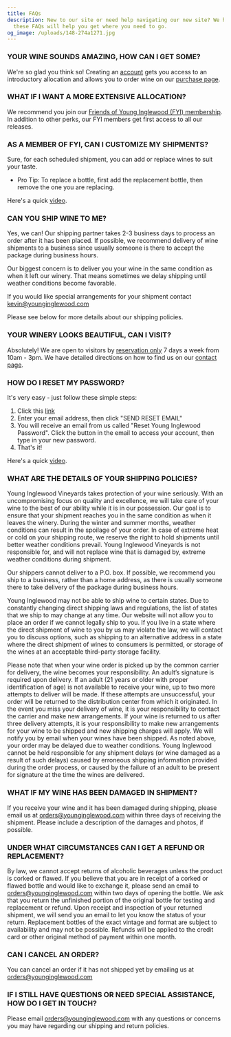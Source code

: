 ```yaml
---
title: FAQs
description: New to our site or need help navigating our new site? We hope that
  these FAQs will help you get where you need to go.
og_image: /uploads/148-274a1271.jpg
---
```

### YOUR WINE SOUNDS AMAZING, HOW CAN I GET SOME?

We're so glad you think so! Creating an [](/profile/create-account)[account](/profile/create-account) gets you access to an introductory allocation and allows you to order wine on our [purchase page](/collection/all).                

### WHAT IF I WANT A MORE EXTENSIVE ALLOCATION?

We recommend you join our [Friends of Young Inglewood (FYI) membership](/membership). In addition to other perks, our FYI members get first access to all our releases.

### AS A MEMBER OF FYI, CAN I CUSTOMIZE MY SHIPMENTS?

Sure, for each scheduled shipment, you can add or replace wines to suit your taste.

* P﻿ro Tip: To replace a bottle, first add the replacement bottle, then remove the one you are replacing.

 Here's a quick [video](https://youtu.be/VOzUYARZhC4).

### CAN YOU SHIP WINE TO ME?

Yes, we can! Our shipping partner takes 2-3 business days to process an order after it has been placed. If possible, we recommend delivery of wine shipments to a business since usually someone is there to accept the package during business hours.

Our biggest concern is to deliver you your wine in the same condition as when it left our winery. That means sometimes we delay shipping until weather conditions become favorable.

If you would like special arrangements for your shipment contact [kevin@younginglewood.com](mailto:kevin@younginglewood.com)

Please see below for more details about our shipping policies.

### YOUR WINERY LOOKS BEAUTIFUL, CAN I VISIT?

Absolutely! We are open to visitors by [reservation only](https://www.exploretock.com/younginglewood) 7 days a week from 10am - 3pm.
We have detailed directions on how to find us on our [contact page](/contact).

### HOW DO I RESET MY PASSWORD?

It's very easy - just follow these simple steps:

1. Click this [link](/profile/forgot-password)
2. Enter your email address, then click "SEND RESET EMAIL"
3. You will receive an email from us called "Reset Young Inglewood Password". Click the button in the email to access your account, then type in your new password.
4. That's it! 

Here's a quick [video](https://youtu.be/Wro6zD4DOKM).

### WHAT ARE THE DETAILS OF YOUR SHIPPING POLICIES?


Young Inglewood Vineyards takes protection of your wine seriously. With an uncompromising focus on quality and excellence, we will take care of your wine to the best of our ability while it is in our possession. Our goal is to ensure that your shipment reaches you in the same condition as when it leaves the winery. During the winter and summer months, weather conditions can result in the spoilage of your order. In case of extreme heat or cold on your shipping route, we reserve the right to hold shipments until better weather conditions prevail. Young Inglewood Vineyards is not responsible for, and will not replace wine that is damaged by, extreme weather conditions during shipment.


Our shippers cannot deliver to a P.O. box. If possible, we recommend you ship to a business, rather than a home address, as there is usually someone there to take delivery of the package during business hours.


Young Inglewood may not be able to ship wine to certain states. Due to constantly changing direct shipping laws and regulations, the list of states that we ship to may change at any time. Our website will not allow you to place an order if we cannot legally ship to you. If you live in a state where the direct shipment of wine to you by us may violate the law, we will contact you to discuss options, such as shipping to an alternative address in a state where the direct shipment of wines to consumers is permitted, or storage of the wines at an acceptable third-party storage facility.


Please note that when your wine order is picked up by the common carrier for delivery, the wine becomes your responsibility.  An adult’s signature is required upon delivery. If an adult (21 years or older with proper identification of age) is not available to receive your wine, up to two more attempts to deliver will be made. If these attempts are unsuccessful, your order will be returned to the distribution center from which it originated. In the event you miss your delivery of wine, it is your responsibility to contact the carrier and make new arrangements. If your wine is returned to us after three delivery attempts, it is your responsibility to make new arrangements for your wine to be shipped and new shipping charges will apply.
We will notify you by email when your wines have been shipped. As noted above, your order may be delayed due to weather conditions. Young Inglewood cannot be held responsible for any shipment delays (or wine damaged as a result of such delays) caused by erroneous shipping information provided during the order process, or caused by the failure of an adult to be present for signature at the time the wines are delivered.


### WHAT IF MY WINE HAS BEEN DAMAGED IN SHIPMENT?
If you receive your wine and it has been damaged during shipping, please email us at [orders@younginglewood.com](mailto:orders@younginglewood.com)
 within three days of receiving the shipment. Please include a description of the damages and photos, if possible. 

### UNDER WHAT CIRCUMSTANCES CAN I GET A REFUND OR REPLACEMENT?
By law, we cannot accept returns of alcoholic beverages unless the product is corked or flawed. If you believe that you are in receipt of a corked or flawed bottle and would like to exchange it, please send an email to [orders@younginglewood.com](mailto:orders@younginglewood.com) within two days of opening the bottle. We ask that you return the unfinished portion of the original bottle for testing and replacement or refund. 
Upon receipt and inspection of your returned shipment, we will send you an email to let you know the status of your return. Replacement bottles of the exact vintage and format are subject to availability and may not be possible. Refunds will be applied to the credit card or other original method of payment within one month.

### CAN I CANCEL AN ORDER?
You can cancel an order if it has not shipped yet by emailing us at [orders@younginglewood.com](mailto:orders@younginglewood.com)


### IF I STILL HAVE QUESTIONS OR NEED SPECIAL ASSISTANCE, HOW DO I GET IN TOUCH?

Please email [orders@younginglewood.com](mailto:orders@younginglewood.com) with any questions or concerns you may have regarding our shipping and return policies.